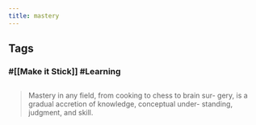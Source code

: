 ```yaml
---
title: mastery
---
```


## Tags
### #[[Make it Stick]] #Learning
##
> Mastery in any field, from cooking to chess to brain sur- gery, is a gradual accretion of knowledge, conceptual under- standing, judgment, and skill.
##
